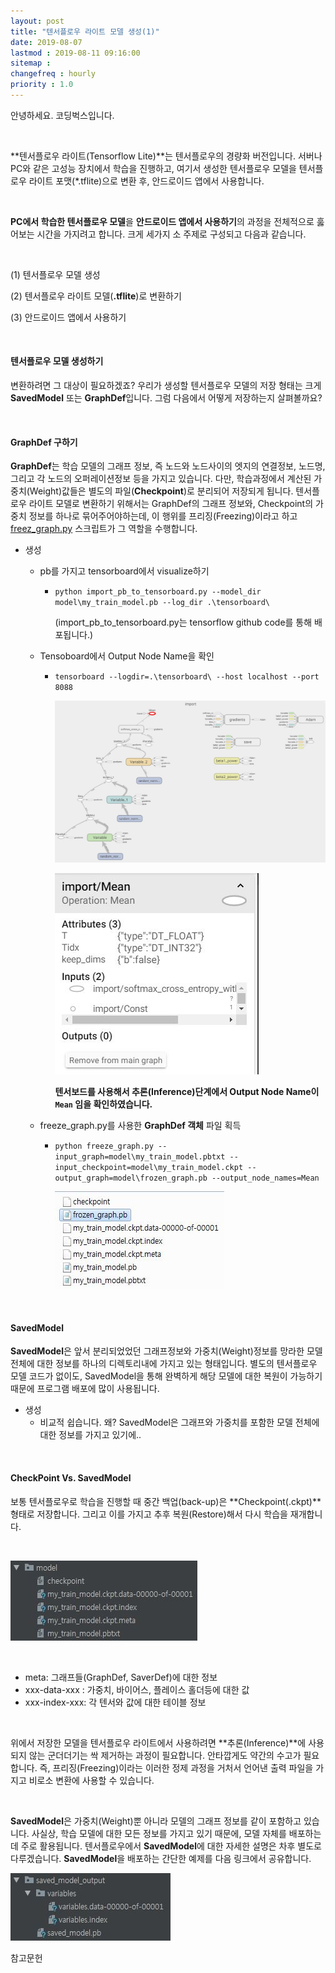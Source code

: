 ```yaml
---
layout: post
title: "텐서플로우 라이트 모델 생성(1)"
date: 2019-08-07
lastmod : 2019-08-11 09:16:00
sitemap :
changefreq : hourly
priority : 1.0
---
```


안녕하세요. 코딩벅스입니다.   

<br>

 **텐서플로우 라이트(Tensorflow Lite)**는 텐서플로우의 경량화 버전입니다. 서버나 PC와 같은 고성능 장치에서 학습을 진행하고, 여기서 생성한 텐서플로우 모델을 텐서플로우 라이트 포맷(*.tflite)으로 변환 후, 안드로이드 앱에서 사용합니다. 

<br>

**PC에서 학습한 텐서플로우 모델**을 **안드로이드 앱에서 사용하기**의 과정을 전체적으로 훓어보는 시간을 가지려고 합니다. 크게 세가지 소 주제로 구성되고 다음과 같습니다. 

<br>

(1) 텐서플로우 모델 생성

(2) 텐서플로우 라이트 모델(**.tflite**)로 변환하기

(3) 안드로이드 앱에서 사용하기

<br>

 #### 텐서플로우 모델 생성하기

 변환하려면 그 대상이 필요하겠죠? 우리가 생성할 텐서플로우 모델의 저장 형태는 크게 **SavedModel** 또는 **GraphDef**입니다. 그럼 다음에서 어떻게 저장하는지 살펴볼까요?

<br>

#### GraphDef 구하기

 **GraphDef**는 학습 모델의 그래프 정보, 즉 노드와 노드사이의 엣지의 연결정보, 노드명, 그리고 각 노드의 오퍼레이션정보 등을 가지고 있습니다. 다만, 학습과정에서 계산된 가중치(Weight)값들은 별도의 파일(**Checkpoint**)로 분리되어 저장되게 됩니다. 텐서플로우 라이트 모델로 변환하기 위해서는 GraphDef의 그래프 정보와, Checkpoint의 가중치 정보를 하나로 묶어주어야하는데, 이 행위를 프리징(Freezing)이라고 하고 [freez_graph.py](https://github.com/tensorflow/tensorflow/blob/master/tensorflow/python/tools/freeze_graph.py) 스크립트가 그 역할을 수행합니다. 

* 생성 

  * pb를 가지고 tensorboard에서 visualize하기

    * `python import_pb_to_tensorboard.py --model_dir model\my_train_model.pb --log_dir .\tensorboard\`

      (import_pb_to_tensorboard.py는 tensorflow github code를 통해 배포됩니다.)

      

  * Tensoboard에서 Output Node Name을 확인 

    * `tensorboard --logdir=.\tensorboard\ --host localhost --port 8088`

      

      ![tensorboard_1](https://github.com/junimnjw/junimnjw.github.io/blob/master/assets/img/tensorboard_1.JPG?raw=true)

      ![tensorboard2](https://github.com/junimnjw/junimnjw.github.io/blob/master/assets/img/tensorboard_2.JPG?raw=true)

      **텐서보드를 사용해서 추론(Inference)단계에서 Output Node Name이 `Mean` 임을 확인하였습니다.**

      

  * freeze_graph.py를 사용한 **GraphDef 객체** 파일 획득 

    * `python freeze_graph.py --input_graph=model\my_train_model.pbtxt --input_checkpoint=model\my_train_model.ckpt --output_graph=model\frozen_graph.pb --output_node_names=Mean`

      ![결과](https://github.com/junimnjw/junimnjw.github.io/blob/master/assets/img/freezed.JPG?raw=true)

<br>

#### SavedModel

 **SavedModel**은 앞서 분리되었었던 그래프정보와 가중치(Weight)정보를 망라한 모델 전체에 대한 정보를 하나의 디렉토리내에 가지고 있는 형태입니다.  별도의 텐서플로우 모델 코드가 없이도, SavedModel을 통해 완벽하게 해당 모델에 대한 복원이 가능하기때문에 프로그램 배포에 많이 사용됩니다.   

* 생성
  * 비교적 쉽습니다. 왜? SavedModel은 그래프와 가중치를 포함한 모델 전체에 대한 정보를 가지고 있기에..

<br>

#### CheckPoint Vs. SavedModel

 보통 텐서플로우로 학습을 진행할 때 중간 백업(back-up)은 **Checkpoint(.ckpt)**형태로 저장합니다. 그리고 이를 가지고 추후 복원(Restore)해서 다시 학습을 재개합니다. 

<br>

![freezing 이전의 저장된 checkpoint 파일들](https://github.com/junimnjw/junimnjw.github.io/blob/master/assets/img/ckptfile.JPG?raw=true)

<br>

* meta: 그래프들(GraphDef, SaverDef)에 대한 정보
* xxx-data-xxx : 가중치, 바이어스, 플레이스 홀더등에 대한 값
* xxx-index-xxx: 각 텐서와 값에 대한 테이블 정보

<br>

 위에서 저장한 모델을 텐서플로우 라이트에서 사용하려면 **추론(Inference)**에 사용되지 않는 군더더기는 싹 제거하는 과정이 필요합니다. 안타깝게도 약간의 수고가 필요합니다. 즉, 프리징(Freezing)이라는 이러한 정제 과정을 거처서 언어낸 출력 파일을 가지고 비로소 변환에 사용할 수 있습니다. 

<br>

 **SavedModel**은 가중치(Weight)뿐 아니라 모델의 그래프 정보를 같이 포함하고 있습니다. 사실상, 학습 모델에 대한 모든 정보를 가지고 있기 때문에, 모델 자체를 배포하는데 주로 활용됩니다. 텐서플로우에서 **SavedModel**에 대한 자세한 설명은 차후 별도로 다루겠습니다. **SavedModel**을 배포하는 간단한 예제를 다음 링크에서 공유합니다. 



!["생성결과"](https://github.com/junimnjw/junimnjw.github.io/blob/master/assets/img/savedmodel_captured.JPG?raw=true)



참고문헌

[1]:https://medium.com/@prasadpal107/saving-freezing-optimizing-for-inference-restoring-of-tensorflow-models-b4146deb21b5 "How to store, save and freeze a model"
[2]: https://eehoeskrap.tistory.com/343 "ckpt, pb 그리고 pbtxt의 차이점"
[3]: https://gusrb.tistory.com/21 "ckpt를 pb로 변환하는 방법"

